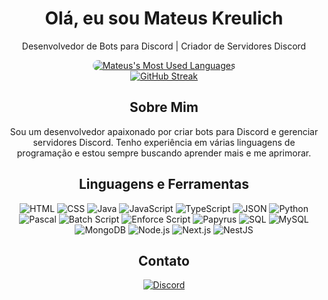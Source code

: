 <div align="center">
  <h1 style="color: #00fff;">Olá, eu sou Mateus Kreulich</h1>
  <p style="color: #00fff;">Desenvolvedor de Bots para Discord | Criador de Servidores Discord</p>
</div>

<div align="center">
  <a href="https://github.com/Mateus-Kreulich">
    <img src="https://github-readme-stats.vercel.app/api/top-langs/?username=Mateus-Kreulich&layout=compact&bg_color=0d1117&title_color=00fff&text_color=00fff" alt="Mateus's Most Used Languages" style="border-radius: 10px;" />
  </a>
</div>

<div align="center">
  <a href="https://git.io/streak-stats"><img src="https://github-readme-streak-stats.herokuapp.com?user=Mateus-Kreulich&theme=black-ice&hide_border=falso&locale=pt_BR" alt="GitHub Streak" /></a>
</div>

<div align="center">
  <h2 style="color: #00fff;">Sobre Mim</h2>
  <p style="color: #00fff;">Sou um desenvolvedor apaixonado por criar bots para Discord e gerenciar servidores Discord. Tenho experiência em várias linguagens de programação e estou sempre buscando aprender mais e me aprimorar.</p>
</div>

<div align="center">
  <h2 style="color: #00fff;">Linguagens e Ferramentas</h2>
  <p>
    <img src="https://img.shields.io/badge/HTML5-E34F26?style=for-the-badge&logo=html5&logoColor=white" alt="HTML" />
    <img src="https://img.shields.io/badge/CSS3-1572B6?style=for-the-badge&logo=css3&logoColor=white" alt="CSS" />
    <img src="https://img.shields.io/badge/Java-ED8B00?style=for-the-badge&logo=java&logoColor=white" alt="Java" />
    <img src="https://img.shields.io/badge/JavaScript-323330?style=for-the-badge&logo=javascript&logoColor=F7DF1E" alt="JavaScript" />
    <img src="https://img.shields.io/badge/TypeScript-007ACC?style=for-the-badge&logo=typescript&logoColor=white" alt="TypeScript" />
    <img src="https://img.shields.io/badge/JSON-000000?style=for-the-badge&logo=json&logoColor=white" alt="JSON" />
    <img src="https://img.shields.io/badge/Python-3776AB?style=for-the-badge&logo=python&logoColor=white" alt="Python" />
    <img src="https://img.shields.io/badge/Pascal-4FC08D?style=for-the-badge&logoColor=white" alt="Pascal" />
    <img src="https://img.shields.io/badge/Batch%20Script-4D4D4D?style=for-the-badge&logo=windows-terminal&logoColor=white" alt="Batch Script" />
    <img src="https://img.shields.io/badge/Enforce_Script-000000?style=for-the-badge&logoColor=white" alt="Enforce Script" />
    <img src="https://img.shields.io/badge/Papyrus-005BA1?style=for-the-badge&logoColor=white" alt="Papyrus" />
    <img src="https://img.shields.io/badge/SQL-4479A1?style=for-the-badge&logoColor=white" alt="SQL" />
    <img src="https://img.shields.io/badge/MySQL-4479A1?style=for-the-badge&logo=mysql&logoColor=white" alt="MySQL" />
    <img src="https://img.shields.io/badge/MongoDB-47A248?style=for-the-badge&logo=mongodb&logoColor=white" alt="MongoDB" />
    <img src="https://img.shields.io/badge/Node.js-339933?style=for-the-badge&logo=nodedotjs&logoColor=white" alt="Node.js" />
    <img src="https://img.shields.io/badge/Next.js-000000?style=for-the-badge&logo=nextdotjs&logoColor=white" alt="Next.js" />
    <img src="https://img.shields.io/badge/NestJS-E0234E?style=for-the-badge&logo=nestjs&logoColor=white" alt="NestJS" />
  </p>
</div>

<div align="center">
  <h2 style="color: #00fff;">Contato</h2>
  <p>
    <a href="https://discord.com/users/500653420278185986"><img src="https://img.shields.io/badge/Discord-7289DA?style=for-the-badge&logo=discord&logoColor=white" alt="Discord" /></a>
  </p>
</div>
